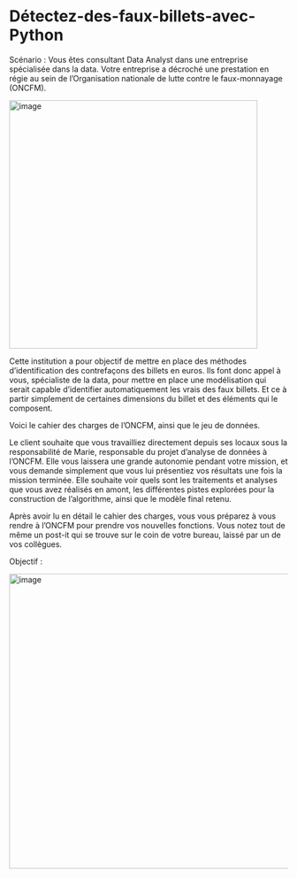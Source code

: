 # Détectez-des-faux-billets-avec-Python

Scénario : Vous êtes consultant Data Analyst dans une entreprise spécialisée dans la data. Votre entreprise a décroché une prestation en régie au sein de l’Organisation nationale de lutte contre le faux-monnayage (ONCFM).

<img width="449" alt="image" src="https://github.com/Thomasbld2811/D-tectez-des-faux-billets-avec-Python/assets/167866828/69ce2a88-b81c-4963-b15e-ced51f6d2eb5">

Cette institution a pour objectif de mettre en place des méthodes d’identification des contrefaçons des billets en euros. Ils font donc appel à vous, spécialiste de la data, pour mettre en place une modélisation qui serait capable d’identifier automatiquement les vrais des faux billets. Et ce à partir simplement de certaines dimensions du billet et des éléments qui le composent.

Voici le cahier des charges de l’ONCFM, ainsi que le jeu de données.

Le client souhaite que vous travailliez directement depuis ses locaux sous la responsabilité de Marie, responsable du projet d’analyse de données à l’ONCFM. Elle vous laissera une grande autonomie pendant votre mission, et vous demande simplement que vous lui présentiez vos résultats une fois la mission terminée. Elle souhaite voir quels sont les traitements et analyses que vous avez réalisés en amont, les différentes pistes explorées pour la construction de l’algorithme, ainsi que le modèle final retenu.

Après avoir lu en détail le cahier des charges, vous vous préparez à vous rendre à l’ONCFM pour prendre vos nouvelles fonctions. Vous notez tout de même un post-it qui se trouve sur le coin de votre bureau, laissé par un de vos collègues.

Objectif :

<img width="533" alt="image" src="https://github.com/Thomasbld2811/D-tectez-des-faux-billets-avec-Python/assets/167866828/aa734e62-2ce2-4dac-9d9d-42ee553c80c7">

